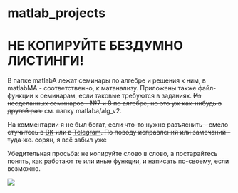 # matlab_projects

# НЕ КОПИРУЙТЕ БЕЗДУМНО ЛИСТИНГИ!

В папке matlabA лежат семинары по алгебре и решения к ним, в matlabMA - соответственно, к матанализу.
Приложены также файл-функции к семинарам, если таковые требуются в заданиях.
~~Из несделанных семинаров - №7 и 8 по алгебре, но это уж как-нибудь в другой раз.~~ см. папку matlaba/alg_v2.

~~На комментарии я не был богат, если что-то нужно разъяснить - смело стучитесь в [ВК](http://vk.com/parkanaur) или в [Telegram](http://t.me/parkanaur). По поводу исправлений или замечаний - туда же.~~ сорян, я всё забыл уже

Убедительная просьба: не копируйте слово в слово, а постарайтесь понять, как работают те или иные функции, и написать по-своему, если возможно.

![](https://i.imgur.com/pqQhfck.jpg)
